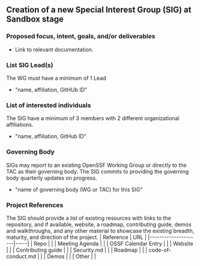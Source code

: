 ## Creation of a new Special Interest Group (SIG) at Sandbox stage

### Proposed focus, intent, goals, and/or deliverables

  * Link to relevant documentation.

### List SIG Lead(s)
The WG must have a minimum of 1 Lead

  * "name, affiliation, GitHUb ID"

### List of interested individuals
The SIG have a minimum of 3 members with 2 different organizational affiliations.
  * "name, affiliation, GitHub ID"

### Governing Body
SIGs may report to an existing OpenSSF Working Group or directly to the TAC as their governing body. The SIG commits to providing the governing body quarterly updates on progress.
  * "name of governing body (WG or TAC) for this SIG"

### Project References
The SIG should provide a list of existing resources with links to the repository, and if available, website, a roadmap, contributing guide, demos and walkthroughs, and any other material to showcase the existing breadth, maturity, and direction of the project.
| Reference           | URL |
|---------------------|-----|
| Repo                |     |
| Meeting Agenda      |     |
| OSSF Calendar Entry |     |
| Website             |     |
| Contributing guide  |     |
| Security.md         |     |
| Roadmap             |     |
| code-of-conduct.md             |     |
| Demos               |     |
| Other               |     |
